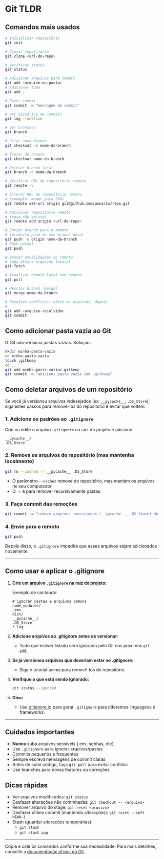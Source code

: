 # Git TLDR

## Comandos mais usados

```sh
# Inicializar repositório
git init

# Clonar repositório
git clone <url-do-repo>

# Verificar status
git status

# Adicionar arquivos para commit
git add <arquivo-ou-pasta>
# Adicionar tudo
git add .

# Fazer commit
git commit -m "mensagem do commit"

# Ver histórico de commits
git log --oneline

# Ver branches
git branch

# Criar nova branch
git checkout -b nome-da-branch

# Trocar de branch
git checkout nome-da-branch

# Deletar branch local
git branch -d nome-da-branch

# Verificar URL do repositório remoto
git remote -v

# Alterar URL do repositório remoto
# (exemplo: mudar para SSH)
git remote set-url origin git@github.com:usuario/repo.git

# Adicionar repositório remoto
# (caso não exista)
git remote add origin <url-do-repo>

# Enviar branch para o remoto
# (primeiro push de uma branch nova)
git push -u origin nome-da-branch
# Push normal
git push

# Buscar atualizações do remoto
# (não altera arquivos locais)
git fetch

# Atualizar branch local com remoto
git pull

# Mesclar branch (merge)
git merge nome-da-branch

# Resolver conflitos: edite os arquivos, depois
#
git add <arquivo-resolvido>
git commit
```

## Como adicionar pasta vazia ao Git
O Git não versiona pastas vazias. Solução:

```sh
mkdir minha-pasta-vazia
cd minha-pasta-vazia
touch .gitkeep
cd ..
git add minha-pasta-vazia/.gitkeep
git commit -m "adiciona pasta vazia com .gitkeep"
```

## Como deletar arquivos de um repositório

Se você já versionou arquivos indesejados (ex: `__pycache__`, `.DS_Store`), siga estes passos para removê-los do repositório e evitar que voltem:

### 1. Adicione os padrões ao `.gitignore`
Crie ou edite o arquivo `.gitignore` na raiz do projeto e adicione:

```
__pycache__/
.DS_Store
```

### 2. Remova os arquivos do repositório (mas mantenha localmente)

```sh
git rm --cached -r __pycache__ .DS_Store
```
- O parâmetro `--cached` remove do repositório, mas mantém os arquivos no seu computador.
- O `-r` é para remover recursivamente pastas.

### 3. Faça commit das remoções

```sh
git commit -m "remove arquivos indesejados (__pycache__, .DS_Store) do repo"
```

### 4. Envie para o remoto

```sh
git push
```

Depois disso, o `.gitignore` impedirá que esses arquivos sejam adicionados novamente.

---

## Como usar e aplicar o .gitignore

1. **Crie um arquivo `.gitignore` na raiz do projeto:**
   
   Exemplo de conteúdo:
   ```
   # Ignorar pastas e arquivos comuns
   node_modules/
   .env
   dist/
   __pycache__/
   .DS_Store
   *.log
   ```

2. **Adicione arquivos ao .gitignore antes de versionar:**
   - Tudo que estiver listado será ignorado pelo Git nos próximos `git add`.

3. **Se já versionou arquivos que deveriam estar no .gitignore:**
   - Siga o tutorial acima para removê-los do repositório.

4. **Verifique o que está sendo ignorado:**
   ```sh
   git status --ignored
   ```

5. **Dica:**
   - Use [gitignore.io](https://www.toptal.com/developers/gitignore) para gerar `.gitignore` para diferentes linguagens e frameworks.

---

## Cuidados importantes
- **Nunca** suba arquivos sensíveis (.env, senhas, etc)
- Use `.gitignore` para ignorar arquivos/pastas
- Commits pequenos e frequentes
- Sempre escreva mensagens de commit claras
- Antes de subir código, faça `git pull` para evitar conflitos
- Use branches para novas features ou correções

## Dicas rápidas
- Ver arquivos modificados: `git status`
- Desfazer alterações não commitadas: `git checkout -- <arquivo>`
- Remover arquivo do stage: `git reset <arquivo>`
- Desfazer último commit (mantendo alterações): `git reset --soft HEAD~1`
- Stash (guardar alterações temporárias):
  - `git stash`
  - `git stash pop`

---

Copie e cole os comandos conforme sua necessidade. Para mais detalhes, consulte a [documentação oficial do Git](https://git-scm.com/doc). 